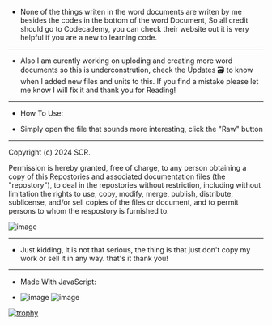 * None of the things writen in the word documents are writen by me besides the codes in the bottom of the word Document, So all credit should go to Codecademy, you can check their website out it is very helpful if you are a new to learning code. 
-------------------------------------------------------------------------------------------------------
* Also I am curently working on uploding and creating more word documents so this is underconstrution, check the Updates 🗃 to know when I added new files and units to this. If you find a mistake please let me know I will fix it and thank you for Reading! 
-------------------------------------------------------------------------------------------------------
* How To Use:
- Simply open the file that sounds more interesting, click the "Raw" button

-------------------------------------------------------------------------------------------------------
Copyright (c) 2024 SCR.

Permission is hereby granted, free of charge, to any person obtaining a copy
of this Repostories and associated documentation files (the "repostory"), to deal
in the repostories without restriction, including without limitation the rights
to use, copy, modify, merge, publish, distribute, sublicense, and/or sell
copies of the files or document, and to permit persons to whom the respostory is
furnished to.

![image](https://github.com/Slept66/JavaScript-Beginners/assets/148169522/6a05b7b1-0e2c-4157-ab12-f08aba53c171)

-------------------------------------------------------------------------------------------------------
* Just kidding, it is not that serious, the thing is that just don't copy my work or sell it in any way. that's it thank you!
-------------------------------------------------------------------------------------------------------
* Made With JavaScript:
- ![image](https://github.com/Slept66/JavaScript-Beginners/assets/148169522/999681bf-8f9f-4571-85dd-5ce14bf60ee7)
![image](https://github.com/Slept66/JavaScript-Beginners/assets/148169522/f6f4a113-1f39-4b7f-a02b-6c4b313d39da)


[![trophy](https://github-profile-trophy.vercel.app/?username=ryo-ma&theme=onedark)](https://github.com/ryo-ma/github-profile-trophy)




